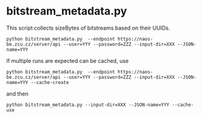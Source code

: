 # bitstream_metadata.py

This script collects sizeBytes of bitstreams based on their UUIDs.

```
python bitstream_metadata.py  --endpoint https://naos-be.zcu.cz/server/api --user=YYY --password=ZZZ --input-dir=XXX --JSON-name=YYY
```

If multiple runs are expected can be cached, use
```
python bitstream_metadata.py  --endpoint https://naos-be.zcu.cz/server/api --user=YYY --password=ZZZ --input-dir=XXX --JSON-name=YYY --cache-create 
```

and then
```
python bitstream_metadata.py --input-dir=XXX --JSON-name=YYY --cache-use
```
